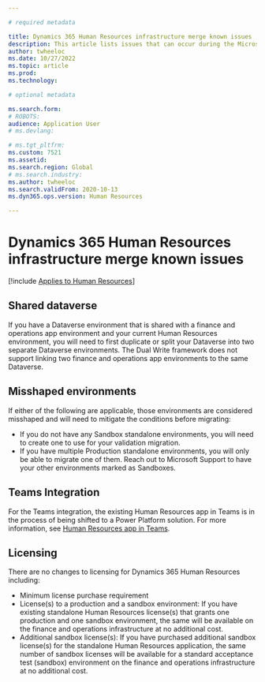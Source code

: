 ```yaml
---

# required metadata

title: Dynamics 365 Human Resources infrastructure merge known issues
description: This article lists issues that can occur during the Microsoft Dynamics 365 Human Resources infrastructure merge.
author: twheeloc
ms.date: 10/27/2022
ms.topic: article
ms.prod: 
ms.technology: 

# optional metadata

ms.search.form: 
# ROBOTS: 
audience: Application User
# ms.devlang: 

# ms.tgt_pltfrm: 
ms.custom: 7521
ms.assetid: 
ms.search.region: Global
# ms.search.industry: 
ms.author: twheeloc
ms.search.validFrom: 2020-10-13
ms.dyn365.ops.version: Human Resources

---
```

# Dynamics 365 Human Resources infrastructure merge known issues

[!include [Applies to Human Resources](../includes/applies-to-hr.md)]

## Shared dataverse

If you have a Dataverse environment that is shared with a finance and operations app environment and your current Human Resources environment, you will need to first 
duplicate or split your Dataverse into two separate Dataverse environments. The Dual Write framework does not support linking two finance and operations app 
environments to the same Dataverse.  

## Misshaped environments 

If either of the following are applicable, those environments are considered misshaped and will need to mitigate the conditions before migrating:  

 - If you do not have any Sandbox standalone environments, you will need to create one to use for your validation migration. 
 - If you have multiple Production standalone environments, you will only be able to migrate one of them. Reach out to Microsoft Support to have your other 
 environments marked as Sandboxes. 

## Teams Integration 

For the Teams integration, the existing Human Resources app in Teams is in the process of being shifted to a Power Platform solution. For more information, see 
[Human Resources app in Teams](hr-admin-teams-leave-app.md).  

## Licensing  

There are no changes to licensing for Dynamics 365 Human Resources including:  

 - Minimum license purchase requirement  
 - License(s) to a production and a sandbox environment: If you have existing standalone Human Resources license(s) that grants one production and one sandbox 
 environment, the same will be available on the finance and operations infrastructure at no additional cost. 
 - Additional sandbox license(s): If you have purchased additional sandbox license(s) for the standalone Human Resources application, the same number of sandbox licenses
 will be available for a standard acceptance test (sandbox) environment on the finance and operations infrastructure at no additional cost.  
